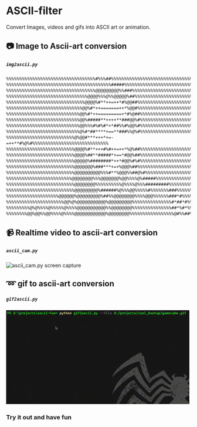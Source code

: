 # ASCII-filter
Convert Images, videos and gifs into ASCII art or animation. 

##  :camera:  Image to Ascii-art conversion
#####  `img2ascii.py`
 
```
%%%%%%%%%%%%%%%%%%%%%%%%%%%%%%%%%%#%%%##%%%%%%%%%%%%%%%%%%%%%%%%%%%%%%%%%%%%%%%%
%%%%%%%%%%%%%%%%%%%%%%%%%%%%%%%%%%%%%%%%#####%%%%%%%%%%%%%%%%%%%%%%%%%%%%%%%%%%%
%%%%%%%%%%%%%%%%%%%%%%%%%%%%%%%%%%@@@@@@@@@%%###%%%%%%%%%%%%%%%%%%%%%%%%%%%%%%%%
%%%%%%%%%%%%%%%%%%%%%%%%%%%%%%%@@@@%%%@%%@@@@@%##%%%%%%%%%%%%%%%%%%%%%%%%%%%%%%%
%%%%%%%%%%%%%%%%%%%%%%%%%%%%%%@@@@%#**++=++*#%@@##%%%%%%%%%%%%%%%%%%%%%%%%%%%%%%
%%%%%%%%%%%%%%%%%%%%%%%%%%%%%@@%#*++=======++*%@@#%%%%%%%%%%%%%%%%%%%%%%%%%%%%%%
%%%%%%%%%%%%%%%%%%%%%%%%%%%%@@%#*++=========+*#%@##%%%%%%%%%%%%%%%%%%%%%%%%%%%%%
%%%%%%%%%%%%%%%%%%%%%%%%%%%%@@%#####**++++**###@@%#%%%%%%%%%%%%%%%%%%%%%%%%%%%%%
%%%%%%%%%%%%%%%%%%%%%%%%%%%%@@%%%#%#%#*+*##%%#%@@%#%%%%%%%%%%%%%%%%%%%%%%%%%%%%%
%%%%%%%%%%%%%%%%%%%%%%%%%%%%@%#*##****+==**###%%@%#%%%%%%%%%%%%%%%%%%%%%%%%%%%%%
%%%%%%%%%%%%%%%%%%%%%%%%%%@%@@#***+++*+=-=++**#%@%#%%%%%%%%%%%%%%%%%%%%%%%%%%%%%
%%%%%%%%%%%%%%%%%%%%%%%%%%@@@@%#**+++#%#++=++*%@%##%%%%%%%%%%%%%%%%%%%%%%%%%%%%%
%%%%%%%%%%%%%%%%%%%%%%%%%%@@@@%##**#####*+==*#@@%##%%%%%%%%%%%%%%%%%%%%%%%%%%%%%
%%%%%%%%%%%%%%%%%%%%%%%%%%@@@@@%########*++*#@@%#%#%%%%%%%%%%%%%%%%%%%%%%%%%%%%%
%%%%%%%%%%%%%%%%%%%%%%%%%%@@@@@@@%###***+=+%@@@%##%%%%%%%%%%%%%%%%%%%%%%%%%%%%%%
%%%%%%%%%%%%%%%%%%%%%%%%%%@@@@@@@@@@%%%#**%@@@%%##@%#%%%%%%%%%%%%%%%%%%%%%%%%%%%
%%%%%%%%%%%%%%%%%%%%%%%%%@@@@@@@@%%%@@@@@@@%@@%%%%@%#####%%%%%%%%%%%%%%%%%%%%%%%
%%%%%%%%%%%%%%%%%%%%%%%%%%@@@@@@@@%%%%%%%%%%@%%%%@%%%#########%%%%%%%%%%%%%%%%%%
%%%%%%%%%%%%%%%%%%%%%%%%%%@@@@@@@@@%######%@%%%@@%%%%%#%%%%%%%###%%%%%%%%%%%%%%%
%%%%%%%%%%%%%%%%%%%%@@@@@@%@@@@@@@@@%##%%@@@@@@@@%%%%@@@%%%%%%###*#%%%%%%%%%%%%%
%%%%%%%%%%%%%%%%%%%%%%@@%@%@@@@@@@@@@@%@@@@@@@@@%%%%%%%%%%%%%%%#*##*#%%%%%%%%%%%
%%%%%%%%%@%@%%%%@%%%%%@%%%%@@@@@@@@@@@%%@@@@@@@@%%%%%%%%%%%%%%%##*%#*%%%%%%%%%%%
%%%%%%%%@@%@@%%@@%%%%@%%%%@@@@@@@@@@@@%@@@@@@@@%%%%%%%%%%%%%%%%%@#%%##%%%%%%%%%%
```
##  :video_camera:  Realtime video to ascii-art conversion
##### `ascii_cam.py`


<img src="screen_capture.gif" alt="ascii_cam.py screen capture">

##  :loop:  gif to ascii-art conversion
##### `gif2ascii.py`

<img src="gif2ascii_trial.gif" alt="gif2ascii.py screen capture">

### Try it out and have fun
